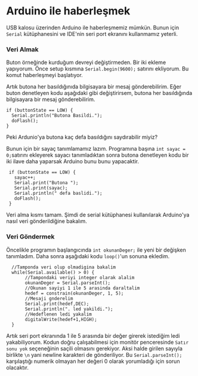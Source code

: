 # Arduino ile haberleşmek

USB kalosu üzerinden Arduino ile haberleşmemiz mümkün. Bunun için `Serial` kütüphanesini ve IDE'nin seri port ekranını kullanmamız yeterli.

### Veri Almak
Buton örneğinde kurduğum devreyi değiştirmeden. Bir iki ekleme yapıyorum. Önce setup kısmına `Serial.begin(9600);` satırını ekliyorum. Bu komut haberleşmeyi başlatıyor.

Artık butona her basıldığınıda bilgisayara bir mesaj gönderebilirim. Eğer buton denetleyen kodu aşağıdaki gibi değiştirirsem, butona her basıldığında bilgisayara bir mesaj gönderebilirim.  
  
   ```
  if (buttonState == LOW) {
     Serial.println("Butona Basildi.");
     doFlash();
   }
   ```
 Peki Ardunio'ya butona kaç defa basıldığını saydırabilir miyiz?
 
 Bunun için bir sayaç tanımlamamız lazım. Programına başına `int sayac = 0;`satırını ekleyerek sayacı tanımladıktan sonra butona denetleyen kodu bir iki ilave daha yaparsak Arduino bunu bunu yapacaktir.
 
 ````
  if (buttonState == LOW) {
    sayac++;
    Serial.print("Butona ");
    Serial.print(sayac);
    Serial.println(" defa baslidi.");
    doFlash();
  }
  ````
Veri alma kısmı tamam. Şimdi de serial kütüphanesi kullanılarak Arduino'ya nasıl veri gönderildiğine bakalım.

### Veri Göndermek

Öncelikle programın başlangıcında `int okunanDeger;` ile yeni bir değişken tanımladım. Daha sonra aşağıdaki kodu `loop()`'un sonuna ekledim.

````
  //Tamponda veri olup olmadigina bakalim
  while(Serial.available() > 0) {
       //Tampondaki veriyi integer olarak alalim
       okunanDeger = Serial.parseInt();            
       //Okunan sayiyi 1 ile 5 arasinda daraltalim
       hedef = constrain(okunanDeger, 1, 5);       
       //Mesaji gnderelim
       Serial.print(hedef,DEC);
       Serial.println(". led yakildi.");
       //Hedeflenen ledi yakalim
       digitalWrite(hedef+1,HIGH);
  }
  ````
  
Artık seri port ekranında 1 ile 5 arasında bir değer girerek istediğim ledi yakabiliyorum. Kodun doğru çalışabilmesi için monitör penceresinde `Satır sonu yok` seçeneğinin saçili olmasını gerekiyor. Aksi halde girilen sayıyla birlikte `\n` yani newline karakteri de gönderiliyor. Bu `Serial.parseInt();` karşılaştığı numerik olmayan her değeri 0 olarak yorumladığı için sorun olacaktır.  